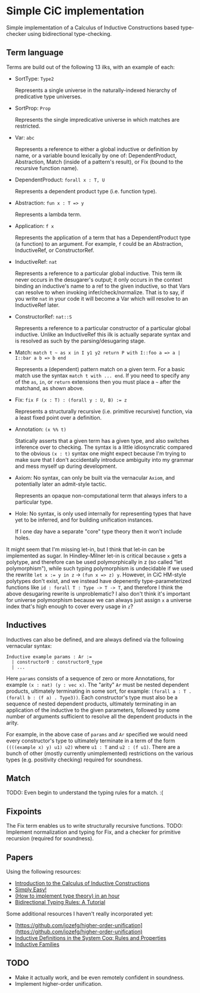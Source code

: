 # Simple CiC implementation

Simple implementation of a Calculus of Inductive Constructions based type-checker using bidirectional type-checking.

## Term language

Terms are build out of the following 13 ilks, with an example of each:

* SortType: `Type2`

  Represents a single universe in the naturally-indexed hierarchy of predicative type universes.
* SortProp: `Prop`

  Represents the single impredicative universe in which matches are restricted.
* Var: `abc`

  Represents a reference to either a global inductive or definition by name, or a variable bound lexically by one of: DependentProduct, Abstraction, Match (inside of a pattern's result), or Fix (bound to the recursive function name).
* DependentProduct: `forall x : T, U`

  Represents a dependent product type (i.e. function type).
* Abstraction: `fun x : T => y`

  Represents a lambda term.
* Application: `f x`

  Represents the application of a term that has a DependentProduct type (a function) to an argument. For example, `f` could be an Abstraction, InductiveRef, or ConstructorRef.
* InductiveRef: `nat`

  Represents a reference to a particular global inductive.
  This term ilk never occurs in the desugarer's output; it only occurs in the context binding an inductive's name to a ref to the given inductive, so that Vars can resolve to when invoking infer/check/normalize.
  That is to say, if you write `nat` in your code it will become a Var which will resolve to an InductiveRef later.
* ConstructorRef: `nat::S`

  Represents a reference to a particular constructor of a particular global inductive.
  Unlike an InductiveRef this ilk is actually separate syntax and is resolved as such by the parsing/desugaring stage.
* Match: `match t ~ as x in I y1 y2 return P with I::foo a => a | I::bar a b => b end`

  Represents a (dependent) pattern match on a given term.
  For a basic match use the syntax `match t with ... end`.
  If you need to specify any of the `as`, `in`, or `return` extensions then you must place a `~` after the matchand, as shown above.
* Fix: `fix F (x : T) : (forall y : U, B) := z`

  Represents a structurally recursive (i.e. primitive recursive) function, via a least fixed point over a definition.
* Annotation: `(x %% t)`

  Statically asserts that a given term has a given type, and also switches inference over to checking.
  The syntax is a little idiosyncratic compared to the obvious `(x : t)` syntax one might expect because I'm trying to make sure that I don't accidentally introduce ambiguity into my grammar and mess myself up during development.
* Axiom: No syntax, can only be built via the vernacular `Axiom`, and potentially later an admit-style tactic.

  Represents an opaque non-computational term that always infers to a particular type.
* Hole: No syntax, is only used internally for representing types that have yet to be inferred, and for building unification instances.

  If I one day have a separate "core" type theory then it won't include holes.

It might seem that I'm missing let-in, but I think that let-in can be implemented as sugar.
In Hindley-Milner let-in is critical because `x` gets a polytype, and therefore can be used polymorphically in z (so called "let polymorphism"), while such typing polymorphism is undecidable if we used the rewrite `let x := y in z` -> `(fun x => z) y`.
However, in CiC HM-style polytypes don't exist, and we instead have depenently type-parameterized functions like `id : forall T : Type -> T -> T`, and therefore I think the above desugaring rewrite is unproblematic?
I also don't think it's important for universe polymorphism because we can always just assign `x` a universe index that's high enough to cover every usage in `z`?

## Inductives

Inductives can also be defined, and are always defined via the following vernacular syntax:

```
Inductive example params : Ar :=
  | constructor0 : constructor0_type
  | ...
```

Here `params` consists of a sequence of zero or more Annotations, for example `(x : nat) (y : vec x)`.
The "arity" `Ar` must be nested dependent products, ultimately terminating in some sort, for example: `(forall a : T . (forall b : (f a) . Type3))`.
Each constructor's type must also be a sequence of nested dependent products, ultimately terminating in an application of the inductive to the given parameters, followed by some number of arguments sufficient to resolve all the dependent products in the arity.

For example, in the above case of `params` and `Ar` specified we would need every constructor's type to ultimately terminate in a term of the form `((((example x) y) u1) u2)` where `u1 : T` and `u2 : (f u1)`.
There are a bunch of other (mostly currently unimplemented) restrictions on the various types (e.g. positivity checking) required for soundness.

## Match

TODO: Even begin to understand the typing rules for a match. :(

## Fixpoints

The Fix term enables us to write structurally recursive functions.
TODO: Implement normalization and typing for Fix, and a checker for primitive recursion (required for soundness).

## Papers

Using the following resources:

* [Introduction to the Calculus of Inductive Constructions](https://hal.inria.fr/hal-01094195/document)
* [Simply Easy!](http://strictlypositive.org/Easy.pdf)
* [(How to implement type theory) in an hour](http://math.andrej.com/2018/08/25/how-to-implement-type-theory-in-an-hour/)
* [Bidirectional Typing Rules: A Tutorial](http://davidchristiansen.dk/tutorials/bidirectional.pdf)

Some additional resources I haven't really incorporated yet:

* [https://github.com/jozefg/higher-order-unification](https://github.com/jozefg/higher-order-unification)
* [Inductive Definitions in the System Coq: Rules and Properties](http://citeseerx.ist.psu.edu/viewdoc/download?doi=10.1.1.32.5387&rep=rep1&type=pdf)
* [Inductive Families](http://www.cse.chalmers.se/~peterd/papers/Inductive_Families.pdf)

## TODO

* Make it actually work, and be even remotely confident in soundness.
* Implement higher-order unification.

